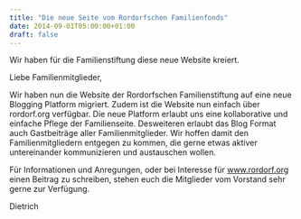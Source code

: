 ```yaml
---
title: "Die neue Seite vom Rordorfschen Familienfonds"
date: 2014-09-01T05:00:00+01:00
draft: false
---
```

Wir haben für die Familienstiftung diese neue Website kreiert.


Liebe Familienmitglieder,

Wir haben nun die Website der Rordorfschen Familienstiftung auf eine neue Blogging Platform migriert. Zudem ist die Website
nun einfach über rordorf.org verfügbar. Die neue Platform erlaubt uns eine kollaborative und einfache Pflege der Familienseite.
Desweiteren erlaubt das Blog Format auch Gastbeiträge aller Familienmitglieder. Wir hoffen damit den Familienmitgliedern
entgegen zu kommen, die gerne etwas aktiver untereinander kommunizieren und austauschen wollen.

Für Informationen und Anregungen, oder bei Interesse für www.rordorf.org einen Beitrag zu schreiben, stehen euch die
Mitglieder vom Vorstand sehr gerne zur Verfügung.

Dietrich
